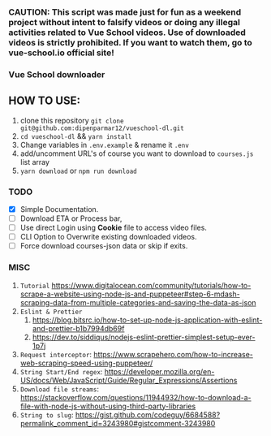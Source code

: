 ### CAUTION: This script was made just for fun as a weekend project without intent to falsify videos or doing any illegal activities related to Vue School videos. Use of downloaded videos is strictly prohibited. If you want to watch them, go to vue-school.io official site!  

### Vue School downloader 

## HOW TO USE:
1. clone this repository `git clone git@github.com:dipenparmar12/vueschool-dl.git`
2. `cd vueschool-dl` && `yarn install`
3. Change variables in `.env.example` & rename it `.env` 
4. add/uncomment URL's of course you want to download to `courses.js` list array
5. `yarn download` or `npm run download` 
   

### TODO 

- [x] Simple Documentation.
- [ ] Download ETA or Process bar,
- [ ] Use direct Login using **Cookie** file to access video files.
- [ ] CLI Option to Overwrite existing downloaded videos.
- [ ] Force download courses-json data or skip if exits.

### MISC

1. `Tutorial` https://www.digitalocean.com/community/tutorials/how-to-scrape-a-website-using-node-js-and-puppeteer#step-6-mdash-scraping-data-from-multiple-categories-and-saving-the-data-as-json
2. `Eslint & Prettier` 
   1. https://blog.bitsrc.io/how-to-set-up-node-js-application-with-eslint-and-prettier-b1b7994db69f
   2. https://dev.to/siddiqus/nodejs-eslint-prettier-simplest-setup-ever-1p7j
3. `Request interceptor`: https://www.scrapehero.com/how-to-increase-web-scraping-speed-using-puppeteer/
4. `String Start/End regex`: https://developer.mozilla.org/en-US/docs/Web/JavaScript/Guide/Regular_Expressions/Assertions
5. `Download file streams`: https://stackoverflow.com/questions/11944932/how-to-download-a-file-with-node-js-without-using-third-party-libraries
6. `String to slug`: https://gist.github.com/codeguy/6684588?permalink_comment_id=3243980#gistcomment-3243980
